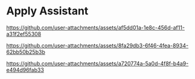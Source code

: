 # Apply Assistant



https://github.com/user-attachments/assets/af5dd01a-1e8c-456d-af11-a31f2ef55308



https://github.com/user-attachments/assets/8fa29db3-6f46-4fea-8934-62bb50b25b3b



https://github.com/user-attachments/assets/a720774a-5a0d-4f8f-b4a9-e494d96fab33

